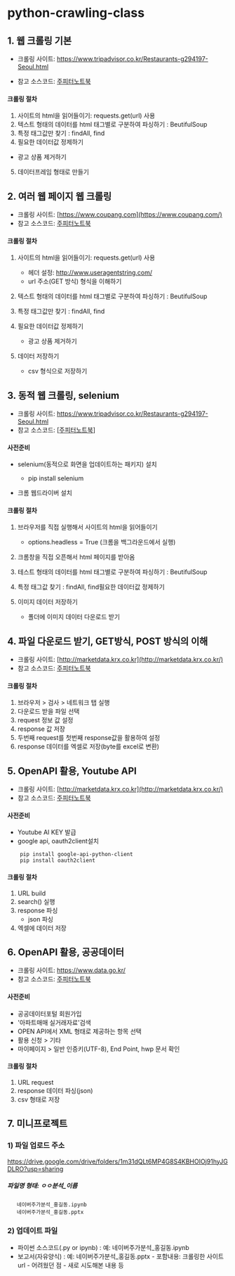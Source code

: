 # python-crawling-class

## 1. 웹 크롤링 기본

- 크롤링 사이트:  https://www.tripadvisor.co.kr/Restaurants-g294197-Seoul.html

- 참고 소스코드: [주피터노트북](https://github.com/zzhining/python-crawling-class/blob/master/01_tripadvisor_crawling_class.ipynb)

  

#### 크롤링 절차

1. 사이트의 html을 읽어들이기: requests.get(url) 사용
2. 텍스트 형태의 데이터를 html 태그별로 구분하여 파싱하기 : BeutifulSoup
3. 특정 태그값만 찾기 : findAll, find
4. 필요한 데이터값 정제하기
  - 광고 상품 제거하기
5. 데이터프레임 형태로 만들기







## 2. 여러 웹 페이지 웹 크롤링

- 크롤링 사이트:  [https://www.coupang.com](https://www.coupang.com/)
- 참고 소스코드:  [주피터노트북](https://github.com/zzhining/python-crawling-class/blob/master/02_coupang_class.ipynb)



#### 크롤링 절차

1. 사이트의 html을 읽어들이기: requests.get(url) 사용
   - 헤더 설정: http://www.useragentstring.com/
   - url 주소(GET 방식) 형식을 이해하기

2. 텍스트 형태의 데이터를 html 태그별로 구분하여 파싱하기 : BeutifulSoup

3. 특정 태그값만 찾기 : findAll, find

4. 필요한 데이터값 정제하기
   - 광고 상품 제거하기

5. 데이터 저장하기
   - csv 형식으로 저장하기







## 3. 동적 웹 크롤링, selenium

- 크롤링 사이트:  https://www.tripadvisor.co.kr/Restaurants-g294197-Seoul.html
- 참고 소스코드: [[주피터노트북](https://github.com/zzhining/python-crawling-class/blob/master/03_tripadvisor_image_crawling_by_selenium_class.ipynb)]



#### 사전준비

- selenium(동적으로 화면을 업데이트하는 패키지) 설치

  - pip install selenium

- 크롬 웹드라이버 설치

  

#### 크롤링 절차

1. 브라우저를 직접 실행해서 사이트의 html을 읽어들이기

   - options.headless = True (크롬을 백그라운드에서 실행)

2. 크롬창을 직접 오픈해서 html 페이지를 받아옴

3. 테스트 형태의 데이터를 html 태그별로 구분하여 파싱하기  : BeutifulSoup

4. 특정 태그값 찾기  : findAll, find필요한 데이터값 정제하기

5. 이미지 데이터 저장하기

   - 폴더에 이미지 데이터 다운로드 받기








## 4. 파일 다운로드 받기, GET방식, POST 방식의 이해

- 크롤링 사이트:  [http://marketdata.krx.co.kr](http://marketdata.krx.co.kr/)
- 참고 소스코드: [주피터노트북](https://github.com/zzhining/python-crawling-class/blob/master/04_%ED%95%9C%EA%B5%AD%EA%B1%B0%EB%9E%98%EC%86%8C_class.ipynb)



#### 크롤링 절차

1. 브라우저 > 검사 > 네트워크 탭 실행
2. 다운로드 받을 파일 선택
3. request 정보 값 설정
4. response 값 저장
5. 두번째 request를 첫번째 response값을 활용하여 설정
6. response 데이터를 엑셀로 저장(byte를 excel로 변환)







## 5. OpenAPI 활용, Youtube API

- 크롤링 사이트:  [http://marketdata.krx.co.kr](http://marketdata.krx.co.kr/)
- 참고 소스코드: [주피터노트북](https://github.com/zzhining/python-crawling-class/blob/master/05_youtube_api.ipynb)



#### 사전준비

- Youtube AI KEY 발급
- google api, oauth2client설치

```
    pip install google-api-python-client
    pip install oauth2client
```



#### 크롤링 절차

1. URL build
2. search() 실행
3. response 파싱
   - json 파싱
4. 엑셀에 데이터 저장







## 6. OpenAPI 활용, 공공데이터

- 크롤링 사이트:  https://www.data.go.kr/
- 참고 소스코드: [주피터노트북](https://github.com/zzhining/python-crawling-class/blob/master/06_%EC%95%84%ED%8C%8C%ED%8A%B8%EB%A7%A4%EB%A7%A4%20%EC%8B%A4%EA%B1%B0%EB%9E%98%EA%B0%80_class.ipynb)



#### 사전준비

- 공공데이터포털 회원가입
- '아파트매매 실거래자료'검색
- OPEN API에서 XML 형태로 제공하는 항목 선택
- 활용 신청 > 기타
- 마이페이지 > 일반 인증키(UTF-8), End Point, hwp 문서 확인



#### 크롤링 절차

1. URL request
2. response 데이터 파싱(json)
3. csv 형태로 저장









## 7. 미니프로젝트



### 1) 파일 업로드 주소

https://drive.google.com/drive/folders/1m31dQLt6MP4G8S4KBHOIOj91hyJGDLRO?usp=sharing

 ##### 파일명 형태: ㅇㅇ분석_이름

       네이버주가분석_홍길동.ipynb    
       네이버주가분석_홍길동.pptx



### 2) 업데이트 파일
* 파이썬 소스코드(.py or ipynb)   : 예:    네이버주가분석_홍길동.ipynb  
* 보고서(자유양식)                         : 예:    네이버주가분석_홍길동.pptx
      - 포함내용: 크롤링한 사이트 url
          - 어려웠던 점
      - 새로 시도해본 내용 등

 
